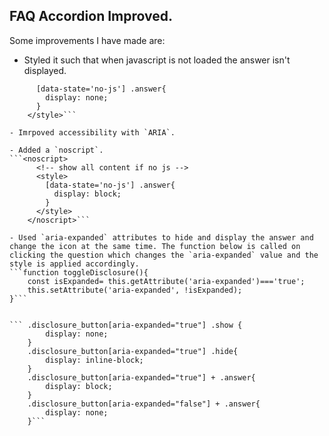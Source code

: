 ## FAQ Accordion Improved.
Some improvements I have made are:
- Styled it such that when javascript is not loaded the answer isn't displayed.

```<style>
      [data-state='no-js'] .answer{
        display: none;
      }
    </style>```

- Imrpoved accessibility with `ARIA`.

- Added a `noscript`.
```<noscript>
      <!-- show all content if no js -->
      <style>
        [data-state='no-js'] .answer{
          display: block;
        }
      </style>
    </noscript>```

- Used `aria-expanded` attributes to hide and display the answer and change the icon at the same time. The function below is called on clicking the question which changes the `aria-expanded` value and the style is applied accordingly.
```function toggleDisclosure(){
    const isExpanded= this.getAttribute('aria-expanded')==='true';
    this.setAttribute('aria-expanded', !isExpanded);
}```


``` .disclosure_button[aria-expanded="true"] .show {
        display: none;
    }
    .disclosure_button[aria-expanded="true"] .hide{
        display: inline-block;
    }
    .disclosure_button[aria-expanded="true"] + .answer{
        display: block;
    }
    .disclosure_button[aria-expanded="false"] + .answer{
        display: none;
    }```

